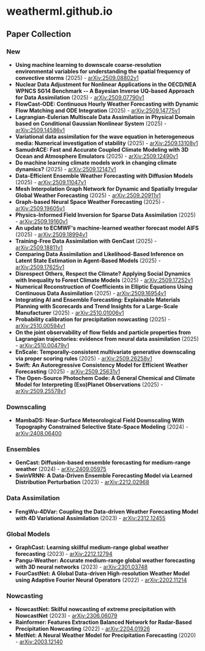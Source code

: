 # weatherml.github.io<!-- PAPERS_START -->

## Paper Collection

### New

- **Using machine learning to downscale coarse-resolution environmental variables for understanding the spatial frequency of convective storms** (2025) - [arXiv:2509.08802v1](https://arxiv.org/abs/2509.08802v1)
- **Nuclear Data Adjustment for Nonlinear Applications in the OECD/NEA WPNCS SG14 Benchmark -- A Bayesian Inverse UQ-based Approach for Data Assimilation** (2025) - [arXiv:2509.07790v1](https://arxiv.org/abs/2509.07790v1)
- **FlowCast-ODE: Continuous Hourly Weather Forecasting with Dynamic Flow Matching and ODE Integration** (2025) - [arXiv:2509.14775v1](https://arxiv.org/abs/2509.14775v1)
- **Lagrangian-Eulerian Multiscale Data Assimilation in Physical Domain based on Conditional Gaussian Nonlinear System** (2025) - [arXiv:2509.14586v1](https://arxiv.org/abs/2509.14586v1)
- **Variational data assimilation for the wave equation in heterogeneous media: Numerical investigation of stability** (2025) - [arXiv:2509.13108v1](https://arxiv.org/abs/2509.13108v1)
- **SamudrACE: Fast and Accurate Coupled Climate Modeling with 3D Ocean and Atmosphere Emulators** (2025) - [arXiv:2509.12490v1](https://arxiv.org/abs/2509.12490v1)
- **Do machine learning climate models work in changing climate dynamics?** (2025) - [arXiv:2509.12147v1](https://arxiv.org/abs/2509.12147v1)
- **Data-Efficient Ensemble Weather Forecasting with Diffusion Models** (2025) - [arXiv:2509.11047v1](https://arxiv.org/abs/2509.11047v1)
- **Mesh Interpolation Graph Network for Dynamic and Spatially Irregular Global Weather Forecasting** (2025) - [arXiv:2509.20911v1](https://arxiv.org/abs/2509.20911v1)
- **Graph-based Neural Space Weather Forecasting** (2025) - [arXiv:2509.19605v1](https://arxiv.org/abs/2509.19605v1)
- **Physics-Informed Field Inversion for Sparse Data Assimilation** (2025) - [arXiv:2509.19160v1](https://arxiv.org/abs/2509.19160v1)
- **An update to ECMWF's machine-learned weather forecast model AIFS** (2025) - [arXiv:2509.18994v1](https://arxiv.org/abs/2509.18994v1)
- **Training-Free Data Assimilation with GenCast** (2025) - [arXiv:2509.18811v1](https://arxiv.org/abs/2509.18811v1)
- **Comparing Data Assimilation and Likelihood-Based Inference on Latent State Estimation in Agent-Based Models** (2025) - [arXiv:2509.17625v1](https://arxiv.org/abs/2509.17625v1)
- **Disrespect Others, Respect the Climate? Applying Social Dynamics with Inequality to Forest Climate Models** (2025) - [arXiv:2509.17252v1](https://arxiv.org/abs/2509.17252v1)
- **Numerical Reconstruction of Coefficients in Elliptic Equations Using Continuous Data Assimilation** (2025) - [arXiv:2509.16954v1](https://arxiv.org/abs/2509.16954v1)
- **Integrating AI and Ensemble Forecasting: Explainable Materials Planning with Scorecards and Trend Insights for a Large-Scale Manufacturer** (2025) - [arXiv:2510.01006v1](https://arxiv.org/abs/2510.01006v1)
- **Probability calibration for precipitation nowcasting** (2025) - [arXiv:2510.00594v1](https://arxiv.org/abs/2510.00594v1)
- **On the joint observability of flow fields and particle properties from Lagrangian trajectories: evidence from neural data assimilation** (2025) - [arXiv:2510.00479v1](https://arxiv.org/abs/2510.00479v1)
- **EnScale: Temporally-consistent multivariate generative downscaling via proper scoring rules** (2025) - [arXiv:2509.26258v1](https://arxiv.org/abs/2509.26258v1)
- **Swift: An Autoregressive Consistency Model for Efficient Weather Forecasting** (2025) - [arXiv:2509.25631v1](https://arxiv.org/abs/2509.25631v1)
- **The Open-Source Photochem Code: A General Chemical and Climate Model for Interpreting (Exo)Planet Observations** (2025) - [arXiv:2509.25578v1](https://arxiv.org/abs/2509.25578v1)

### Downscaling

- **MambaDS: Near-Surface Meteorological Field Downscaling With Topography Constrained Selective State-Space Modeling** (2024) - [arXiv:2408.06400](https://arxiv.org/abs/2408.06400)

### Ensembles

- **GenCast: Diffusion-based ensemble forecasting for medium-range weather** (2024) - [arXiv:2409.05975](https://arxiv.org/abs/2409.05975)
- **SwinVRNN: A Data-Driven Ensemble Forecasting Model via Learned Distribution Perturbation** (2023) - [arXiv:2212.02968](https://arxiv.org/abs/2212.02968)

### Data Assimilation

- **FengWu-4DVar: Coupling the Data-driven Weather Forecasting Model with 4D Variational Assimilation** (2023) - [arXiv:2312.12455](https://arxiv.org/abs/2312.12455)

### Global Models

- **GraphCast: Learning skillful medium-range global weather forecasting** (2023) - [arXiv:2212.12794](https://arxiv.org/abs/2212.12794)
- **Pangu-Weather: Accurate medium-range global weather forecasting with 3D neural networks** (2023) - [arXiv:2301.03748](https://arxiv.org/abs/2301.03748)
- **FourCastNet: A Global Data-driven High-resolution Weather Model using Adaptive Fourier Neural Operators** (2022) - [arXiv:2202.11214](https://arxiv.org/abs/2202.11214)

### Nowcasting

- **NowcastNet: Skilful nowcasting of extreme precipitation with NowcastNet** (2023) - [arXiv:2306.06079](https://arxiv.org/abs/2306.06079)
- **Rainformer: Features Extraction Balanced Network for Radar-Based Precipitation Nowcasting** (2022) - [arXiv:2204.01926](https://arxiv.org/abs/2204.01926)
- **MetNet: A Neural Weather Model for Precipitation Forecasting** (2020) - [arXiv:2003.12140](https://arxiv.org/abs/2003.12140)

